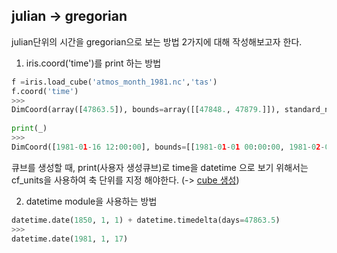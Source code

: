 ## julian -> gregorian
julian단위의 시간을 gregorian으로 보는 방법 2가지에 대해 작성해보고자 한다.

1) iris.coord('time')를 print 하는 방법
```python
f =iris.load_cube('atmos_month_1981.nc','tas')
f.coord('time')
>>>
DimCoord(array([47863.5]), bounds=array([[47848., 47879.]]), standard_name='time', units=Unit('days since 1850-01-01 00:00:00', calendar='julian')...
 
print(_)
>>>
DimCoord([1981-01-16 12:00:00], bounds=[[1981-01-01 00:00:00, 1981-02-01 00:00:00]],...
```
큐브를 생성할 때, print(사용자 생성큐브)로 time을 datetime 으로 보기 위해서는 cf_units을 사용하여 축 단위를 지정 해야한다. 
(-> [cube 생성](https://github.com/oshble5151/tutorials/tree/master/iris/cube%20%EC%83%9D%EC%84%B1))


2) datetime module을 사용하는 방법
```python
datetime.date(1850, 1, 1) + datetime.timedelta(days=47863.5)
>>>
datetime.date(1981, 1, 17)
```

